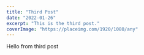 ```yaml
---
title: "Third Post"
date: "2022-01-26"
excerpt: "This is the third post."
coverImage: "https://placeimg.com/1920/1080/any"
---
```

Hello from third post